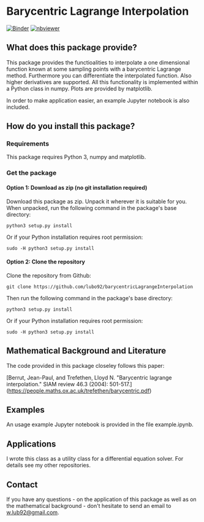 # Barycentric Lagrange Interpolation

 [![Binder](http://mybinder.org/badge.svg)](https://mybinder.org/v2/gh/LaGuer/barycentricLagrangeInterpolation)
 [![nbviewer](https://img.shields.io/badge/view%20on-nbviewer-brightgreen.svg)](https://nbviewer.jupyter.org/github/LaGuer/barycentricLagrangeInterpolation/blob/master/website-index.ipynb)
 
## What does this package provide?
This package provides the functioalities to interpolate a one dimensional function known at some sampling points with a barycentric Lagrange method. Furthermore you can differentiate the interpolated function. Also higher derivatives are supported. All this functionality is implemented within a Python class in numpy. Plots are provided by matplotlib.

In order to make application easier, an example Jupyter notebook is also included.

## How do you install this package?
### Requirements
This package requires Python 3, numpy and matplotlib.
### Get the package
#### Option 1: Download as zip (no git installation required)
Download this package as zip. Unpack it wherever it is suitable for you. When unpacked, run the following command in the package's base directory:
```
python3 setup.py install
```
Or if your Python installation requires root permission:
```
sudo -H python3 setup.py install
```
#### Option 2: Clone the repository
Clone the repository from Github:
```
git clone https://github.com/lubo92/barycentricLagrangeInterpolation
```
Then run the following command in the package's base directory:
```
python3 setup.py install
```
Or if your Python installation requires root permission:
```
sudo -H python3 setup.py install
```

## Mathematical Background and Literature
The code provided in this package closeley follows this paper:

[Berrut, Jean-Paul, and Trefethen, Lloyd N. "Barycentric lagrange interpolation." SIAM review 46.3 (2004): 501-517.] (https://people.maths.ox.ac.uk/trefethen/barycentric.pdf)

## Examples
An usage example Jupyter notebook is provided in the file example.ipynb.

## Applications
I wrote this class as a utility class for a differential equation solver. For details see my other repositories.

## Contact
If you have any questions - on the application of this package as well as on the mathematical background - don't hesitate to send an email to <w.lub92@gmail.com>.
